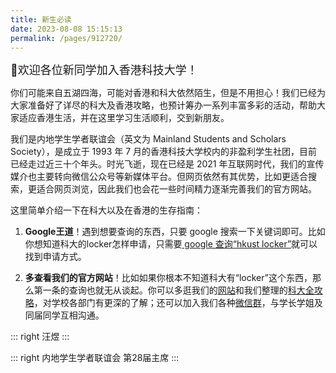 ```yaml
---
title: 新生必读
date: 2023-08-08 15:15:13
permalink: /pages/912720/
---
```


<p>
<font size=4>🚀欢迎各位新同学加入香港科技大学！</font>
</p>
你们可能来自五湖四海，可能对香港和科大依然陌生，但是不用担心！我们已经为大家准备好了详尽的科大及香港攻略，也预计筹办一系列丰富多彩的活动，帮助大家适应香港生活，并在这里学习生活顺利，交到新朋友。

我们是内地学生学者联谊会（英文为 Mainland Students and Scholars Society），是成立于 1993 年 7 月的香港科技大学校内的非盈利学生社团，目前已经走过近三十个年头。时光飞逝，现在已经是 2021 年互联网时代，我们的宣传媒介也主要转向微信公众号等新媒体平台。但网页依然有其优势，比如更适合搜索，更适合网页浏览，因此我们也会花一些时间精力逐渐完善我们的官方网站。

这里简单介绍一下在科大以及在香港的生存指南：

1. **Google王道**！遇到想要查询的东西，只要 google 搜索一下关键词即可。比如你想知道科大的locker怎样申请，只需要[ google 查询“hkust locker”](https://www.google.com/search?q=hkust+locker&oq=hkust+locker&aqs=chrome..69i57j35i39j0i22i30.1708j0j7&sourceid=chrome&ie=UTF-8)就可以找到申请方式。

2. **多查看我们的官方网站**！比如如果你根本不知道科大有“locker”这个东西，那么第一条的查询也就无从谈起。你可以多逛我们的[网站](/blog/)和我们整理的[科大全攻略](/pages/d05bfa/)，对学校各部门有更深的了解；还可以加入我们各种[微信群](/pages/501948/)，与学长学姐及同届同学互相沟通。


::: right
汪煜
:::

::: right
内地学生学者联谊会 第28届主席
:::
